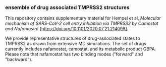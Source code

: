 ### ensemble of drug associated TMPRSS2 structures
This repository contains supplementary material for 
Hempel et al, *Molecular mechanism of SARS-CoV-2 cell entry
inhibition via TMPRSS2 by Camostat and Nafamostat*
[https://doi.org/10.1101/2020.07.21.214098].

We provide representative structures of drug-associated states to
TMPRSS2 as drawn from extensive MD simulations. The set of 
drugs currently includes nafamostat, camostat, and its 
metabolic product GBPA. Please note that nafamostat has
two binding modes ("forward" and "backward").
